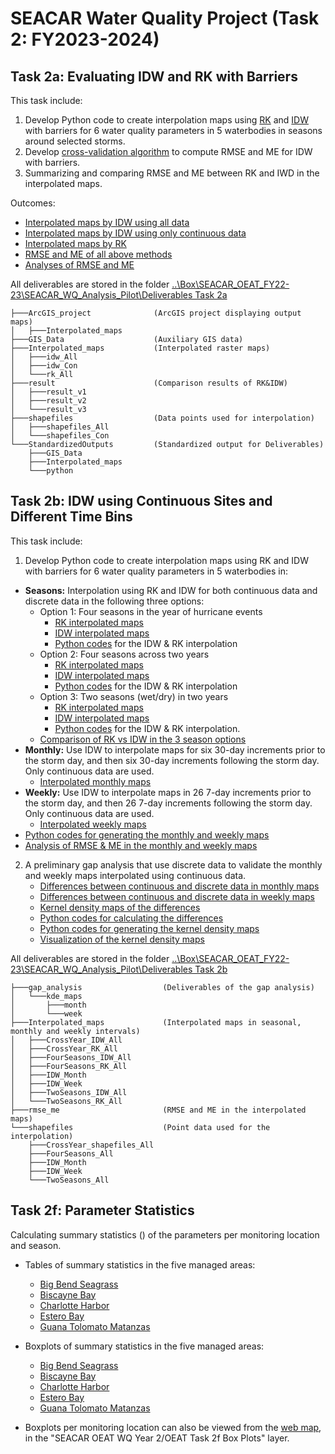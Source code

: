 # SEACAR Water Quality Project (Task 2: FY2023-2024)

## Task 2a: Evaluating IDW and RK with Barriers

This task include:
1.	Develop Python code to create interpolation maps using [RK](https://github.com/qiang-yi/SEACAR_WQ_Task2/blob/master/RK.ipynb) and [IDW](https://github.com/qiang-yi/SEACAR_WQ_Task2/blob/master/RK.ipynb) with barriers for 6 water quality parameters in 5 waterbodies in seasons around selected storms.
2.	Develop [cross-validation algorithm](https://github.com/qiang-yi/SEACAR_WQ_Task2/blob/master/IDW_Analysis.ipynb) to compute RMSE and ME for IDW with barriers.
4.	Summarizing and comparing RMSE and ME between RK and IWD in the interpolated maps.

Outcomes:
-	[Interpolated maps by IDW using all data](https://usf.box.com/s/arxm9dm0d7mibw3vsiyob9bxvet35ght)
-	[Interpolated maps by IDW using only continuous data](https://usf.box.com/s/o0neeftt00h4q2nxud552aglnektcnyc)
- [Interpolated maps by RK](https://usf.box.com/s/sk00lz3gdu9qx0hqqhofdd8eb1ap4xdf)
- [RMSE and ME of all above methods](https://usf.box.com/s/gzgmbuqr3yj5fse8qsla4ik3kg2ekjd0)
- [Analyses of RMSE and ME](https://github.com/qiang-yi/SEACAR_WQ_Task2/blob/master//RK_IDW_comparison.ipynb)

All deliverables are stored in the folder [..\Box\SEACAR_OEAT_FY22-23\SEACAR_WQ_Analysis_Pilot\Deliverables Task 2a](https://usf.box.com/s/1n84o7e05dfbooaskjw38iw6r1b4oknv)

```
├───ArcGIS_project              (ArcGIS project displaying output maps)
│   ├───Interpolated_maps
├───GIS_Data                    (Auxiliary GIS data)
├───Interpolated_maps           (Interpolated raster maps)
│   ├───idw_All
│   ├───idw_Con
│   └───rk_All
├───result                      (Comparison results of RK&IDW)
│   ├───result_v1
│   ├───result_v2
│   └───result_v3
├───shapefiles                  (Data points used for interpolation)
│   ├───shapefiles_All
│   └───shapefiles_Con
└───StandardizedOutputs         (Standardized output for Deliverables)
    ├───GIS_Data
    ├───Interpolated_maps
    └───python

```


## Task 2b: IDW using Continuous Sites and Different Time Bins

This task include:
1. Develop Python code to create interpolation maps using RK and IDW with barriers for 6 water quality parameters in 5 waterbodies in:
  - **Seasons:** Interpolation using RK and IDW for both continuous data and discrete data in the following three options:
    - Option 1: Four seasons in the year of hurricane events
        - [RK interpolated maps](https://usf.box.com/s/oqoujzr6396i0eys9hgelim19hjcdm66)
        - [IDW interpolated maps](https://usf.box.com/s/bomsn99aon61vsk1hyq2pbolnaxq3sp8)
        - [Python codes](https://github.com/FloridaSEACAR/SEACAR_WQ_Task2/blob/main/Task_2B/4Seasons_All.ipynb) for the IDW & RK interpolation
    - Option 2: Four seasons across two years
        - [RK interpolated maps](https://usf.box.com/s/um59gwy0xr4rqo4j3xljf9ndoadt78tc)
        - [IDW interpolated maps](https://usf.box.com/s/0ts270wy54zuoe9u7jywbkep6z74qqdg)
        - [Python codes](https://github.com/FloridaSEACAR/SEACAR_WQ_Task2/blob/main/Task_2B/CrossYear_All.ipynb) for the IDW & RK interpolation
    - Option 3: Two seasons (wet/dry) in two years
        - [RK interpolated maps](https://usf.box.com/s/eec00ic89joxna28brzszoce1lhorldu)
        - [IDW interpolated maps](https://usf.box.com/s/6lopa2426gyf2ajfnfqwcbwjf6v2bv9n)
        - [Python codes](https://github.com/FloridaSEACAR/SEACAR_WQ_Task2/blob/main/Task_2B/2Seasons_All.ipynb) for the IDW & RK interpolation.
    - [Comparison of RK vs IDW in the 3 season options](https://github.com/FloridaSEACAR/SEACAR_WQ_Task2/blob/main/Task_2B/Result_Analysis_S.ipynb)
  - **Monthly:** Use IDW to interpolate maps for six 30-day increments prior to the storm day, and then six 30-day increments following the storm day. Only continuous data are used.
    - [Interpolated monthly maps](https://usf.box.com/s/t1ndsi3r85xtqq4wt8eli3qizx67ysn9)
  - **Weekly:** Use IDW to interpolate maps in 26 7-day increments prior to the storm day, and then 26 7-day increments following the storm day. Only continuous data are used.
    - [Interpolated weekly maps](https://usf.box.com/s/0tlcpc7o3264tcpmwow7q3z7352hovx9)
  - [Python codes for generating the monthly and weekly maps](https://github.com/FloridaSEACAR/SEACAR_WQ_Task2/blob/main/Task_2B/IDW_Con_Month_Week.ipynb)
  - [Analysis of RMSE & ME in the monthly and weekly maps]()

2. A preliminary gap analysis that use discrete data to validate the monthly and weekly maps interpolated using continuous data.
    - [Differences between continuous and discrete data in monthly maps](https://usf.box.com/s/y42vndozw0n9ah52jv84ykr2zv6qebxz)
    - [Differences between continuous and discrete data in weekly maps](https://usf.box.com/s/mim1oqlgtlpg0tl2u9ytsey1p6paifsw)
    - [Kernel density maps of the differences](https://usf.box.com/s/ybvf89ccgkztn0xohl02dqofwyq6c0op)
    - [Python codes for calculating the differences](https://github.com/FloridaSEACAR/SEACAR_WQ_Task2/blob/main/Task_2B/Kernel_Density.ipynb)
    - [Python codes for generating the kernel density maps](https://github.com/FloridaSEACAR/SEACAR_WQ_Task2/blob/main/Task_2B/Kernel_Density.ipynb)
    - [Visualization of the kernel density maps](https://github.com/FloridaSEACAR/SEACAR_WQ_Task2/blob/main/Task_2B/Kernel_Density_Map.ipynb)


  All deliverables are stored in the folder [..\Box\SEACAR_OEAT_FY22-23\SEACAR_WQ_Analysis_Pilot\Deliverables Task 2b](https://usf.box.com/s/p3e2uph06y0araw56zwm0a0oh3sgu4f9)

```
├───gap_analysis                  (Deliverables of the gap analysis)
│   └───kde_maps
│       ├───month
│       └───week
├───Interpolated_maps             (Interpolated maps in seasonal, monthly and weekly intervals)
│   ├───CrossYear_IDW_All
│   ├───CrossYear_RK_All
│   ├───FourSeasons_IDW_All
│   ├───FourSeasons_RK_All
│   ├───IDW_Month
│   ├───IDW_Week
│   ├───TwoSeasons_IDW_All
│   └───TwoSeasons_RK_All
├───rmse_me                       (RMSE and ME in the interpolated maps)
└───shapefiles                    (Point data used for the interpolation)
    ├───CrossYear_shapefiles_All
    ├───FourSeasons_All
    ├───IDW_Month
    ├───IDW_Week
    └───TwoSeasons_All
```
## Task 2f: Parameter Statistics
Calculating summary statistics () of the parameters per monitoring location and season.
- Tables of summary statistics in the five managed areas:
  - [Big Bend Seagrass]()
  - [Biscayne Bay]()
  - [Charlotte Harbor]()
  - [Estero Bay]()
  - [Guana Tolomato Matanzas]()

- Boxplots of summary statistics in the five managed areas:
  - [Big Bend Seagrass]()
  - [Biscayne Bay]()
  - [Charlotte Harbor]()
  - [Estero Bay]()
  - [Guana Tolomato Matanzas]()

- Boxplots per monitoring location can also be viewed from the [web map](https://gis.waterinstitute.usf.edu/maps/SEACAR-OEAT-WQ/), in the "SEACAR OEAT WQ Year 2/OEAT Task 2f Box Plots" layer.
